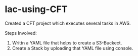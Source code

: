 # Iac-using-CFT
Created a CFT project which executes several tasks in AWS.  

Steps Involved:
  1. Writtn a YAML file that helps to create a S3-Buckect. 
  2. Create a Stack by uploading that YAML file using console.

